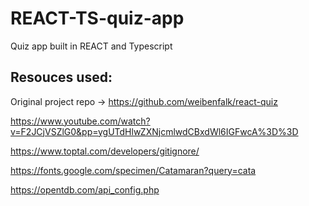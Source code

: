 # REACT-TS-quiz-app
Quiz app built in REACT and Typescript


## Resouces used:

Original project repo -> https://github.com/weibenfalk/react-quiz

https://www.youtube.com/watch?v=F2JCjVSZlG0&pp=ygUTdHlwZXNjcmlwdCBxdWl6IGFwcA%3D%3D

https://www.toptal.com/developers/gitignore/

https://fonts.google.com/specimen/Catamaran?query=cata

https://opentdb.com/api_config.php